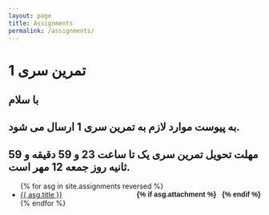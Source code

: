 ```yaml
---
layout: page
title: Assignments
permalink: /assignments/
---
```


<h1>تمرین سری 1
</h1>
<h2>با سلام</h2>
<h2>به پیوست موارد لازم به تمرین سری 1 ارسال می شود.</h2>
<h2>مهلت تحویل تمرین سری یک تا ساعت 23 و 59 دقیقه و 59 ثانیه روز جمعه 12 مهر است.</h2>

<ul id="archive">
{% for asg in site.assignments reversed %}
      <li class="archiveposturl" style="background: transparent">
        <span><a href="{{ asg.url | prepend: site.baseurl}}">{{ asg.title }}</a></span>
<strong style="font-size:100%; font-family: 'Titillium Web', sans-serif; float:right">
<a title="Download problems (pdf)" href="{{ asg.pdf | prepend: site.baseurl }}"><i class="fas fa-file-pdf"></i></a> 
{% if asg.attachment %}
&nbsp; <a title="Download attachments (zip)" href="{{ asg.attachment | prepend: site.baseurl }}"><i class="fas fa-file-archive"></i></a>
{% endif %}
</strong> 
      </li>
{% endfor %}
</ul>


